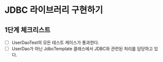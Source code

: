 # JDBC 라이브러리 구현하기

## 1단계 체크리스트
- [ ] UserDaoTest의 모든 테스트 케이스가 통과한다.
- [ ] UserDao가 아닌 JdbcTemplate 클래스에서 JDBC와 관련된 처리를 담당하고 있다.
